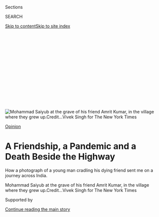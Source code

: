 <div id="app">

<div>

<div>

<div>

<div class="NYTAppHideMasthead css-ikk3s8 e1suatyy0">

<div class="section css-133zg39 e1suatyy2">

<div class="css-eph4ug er09x8g0">

<div class="css-6n7j50">

</div>

<span class="css-1dv1kvn">Sections</span>

<div class="css-10488qs">

<span class="css-1dv1kvn">SEARCH</span>

</div>

[Skip to content](#site-content)[Skip to site
index](#site-index)

</div>

<div class="css-10698na e1huz5gh0">

</div>

</div>

</div>

</div>

<div data-aria-hidden="false">

<div id="site-content" data-role="main">

<div>

<div class="css-1aor85t" style="opacity:0.000000001;z-index:-1;visibility:hidden">

<div class="css-1hqnpie">

<div class="css-epjblv">

<span class="css-17xtcya">[Sunday
Review](/section/opinion/sunday)</span><span class="css-x15j1o">|</span><span class="css-fwqvlz">A
Friendship, a Pandemic and a Death Beside the
Highway</span>

</div>

<div class="css-k008qs">

<div class="css-1iwv8en">

<span class="css-18z7m18"></span>

<div>

</div>

</div>

<span class="css-1n6z4y">https://nyti.ms/33cvATy</span>

<div class="css-1705lsu">

<div class="css-4xjgmj">

<div class="css-4skfbu" data-role="toolbar" data-aria-label="Social Media Share buttons, Save button, and Comments Panel with current comment count" data-testid="share-tools">

  - 
  - 
  - 
  - 
    
    <div class="css-6n7j50">
    
    </div>

  - 
  - 

</div>

</div>

</div>

</div>

</div>

</div>

<div id="NYT_TOP_BANNER_REGION" class="css-11qgg8s">

</div>

<div id="fullBleedHeaderContent">

<div class="css-9fsmc8">

![<span class="css-16f3y1r e13ogyst0" data-aria-hidden="true">Mohammad
Saiyub at the grave of his friend Amrit Kumar, in the village where they
grew
up.</span><span class="css-cnj6d5 e1z0qqy90" itemprop="copyrightHolder"><span class="css-1ly73wi e1tej78p0">Credit...</span><span><span>Vivek
Singh for The New York
Times</span></span></span>](https://static01.nyt.com/images/2020/08/02/opinion/31peer4/merlin_174902523_117ce866-d39c-4a06-95a7-ff67086fd8b1-articleLarge.jpg?quality=75&auto=webp&disable=upscale)

</div>

<div class="css-1aqq9tq">

[Opinion](/section/opinion)

<div class="css-1vkm6nb ehdk2mb0">

# A Friendship, a Pandemic and a Death Beside the Highway

</div>

How a photograph of a young man cradling his dying friend sent me on a
journey across India.

</div>

<div class="css-nwzfg5 e1gnum310">

<span class="css-1f9pvn2 sunday">Mohammad Saiyub at the grave of his
friend Amrit Kumar, in the village where they grew
up.</span><span class="css-cnj6d5 e1z0qqy90" itemprop="copyrightHolder"><span class="css-1ly73wi e1tej78p0">Credit...</span><span><span>Vivek
Singh for The New York Times</span></span></span>

</div>

<div id="sponsor-wrapper" class="css-1hyfx7x">

<div id="sponsor-slug" class="css-19vbshk">

Supported by

</div>

[Continue reading the main
story](#after-sponsor)

<div id="sponsor" class="ad sponsor-wrapper" style="text-align:center;height:100%;display:block">

</div>

<div id="after-sponsor">

</div>

</div>

<div class="css-1wx1auc e1gnum311">

<div class="css-18e8msd">

<div class="css-vp77d3 epjyd6m0">

<div class="css-1p10dcb ey68jwv0" data-aria-hidden="true">

![Basharat
Peer](https://static01.nyt.com/images/2020/07/30/opinion/Basharat-Peer/Basharat-Peer-thumbLarge.png
"Basharat Peer")

</div>

<div class="css-1baulvz">

By <span class="css-1baulvz last-byline" itemprop="name">Basharat
Peer</span>

<div class="css-8atqhb">

Mr. Peer is a staff editor in Opinion.

</div>

</div>

</div>

  - July 31,
    2020

  - 
    
    <div class="css-4xjgmj">
    
    <div class="css-d8bdto" data-role="toolbar" data-aria-label="Social Media Share buttons, Save button, and Comments Panel with current comment count" data-testid="share-tools">
    
      - 
      - 
      - 
      - 
        
        <div class="css-6n7j50">
        
        </div>
    
      - 
      - 
    
    </div>
    
    </div>

</div>

</div>

</div>

<div class="section meteredContent css-1r7ky0e" name="articleBody" itemprop="articleBody">

<div class="css-1fanzo5 StoryBodyCompanionColumn">

<div class="css-53u6y8">

DEVARI, India — Somebody took a photograph on the side of a highway in
India.

On a clearing of baked earth, a lithe, athletic man holds his friend in
his lap. A red bag and a half empty bottle of water are at his side. The
first man is leaning over his friend like a canopy, his face is anxious
and his eyes searching his friend’s face for signs of life.

The friend is small and wiry, in a light green T-shirt and a faded pair
of jeans. He is sick, and seems barely conscious. His hair is soaked and
sticking to his scalp, a sparse stubble accentuates the deathlike pallor
of his face, his eyes are closed, and his darkened lips are half parted.
The lid of the water bottle is open. His friend’s cupped hand is about
to pour some water on his feverish, dehydrated lips.

I saw this photo in May, as it was traveling across Indian social media.
News stories filled in some of the details: It was taken on May 15 on
the outskirts of Kolaras, a small town in the central Indian state of
Madhya Pradesh. The two young men were childhood friends: Mohammad
Saiyub, a 22-year-old Muslim, and Amrit Kumar, a 24-year-old Dalit, a
term for those once known as “untouchables,” people who have suffered
the [greatest violence and
discrimination](https://www.nytimes.com/2020/07/14/opinion/caste-cisco-indian-americans-discrimination.html)
under the centuries-old Hindu caste system.

</div>

</div>

<div class="css-79elbk" data-testid="photoviewer-wrapper">

<div class="css-z3e15g" data-testid="photoviewer-wrapper-hidden">

</div>

<div class="css-1a48zt4 ehw59r15" data-testid="photoviewer-children">

![<span class="css-16f3y1r e13ogyst0" data-aria-hidden="true">Mohammad
Saiyub cradling his childhood friend, Amrit Kumar, after he collapsed
from heat stroke. The image was shared widely on Indian social
media.</span>](https://static01.nyt.com/images/2020/08/02/opinion/31peer1a/merlin_175076706_da9a390c-0f6b-4028-90da-e631a4f4d0f1-articleLarge.jpg?quality=75&auto=webp&disable=upscale)

</div>

</div>

<div class="css-1fanzo5 StoryBodyCompanionColumn">

<div class="css-53u6y8">

Over the next few weeks, I found myself returning to that moment
preserved and isolated by the photograph. I came across some details
about their lives in the Indian press: The two came from a small village
called Devari in the northern state of Uttar Pradesh. They had been
working in Surat, a city on the west coast, and were making their way
home, part of a mass migration that began when the Indian government
ordered a national lockdown to prevent the spread of the coronavirus.
Despite our image-saturated times, the photograph began assuming greater
meanings for me.

</div>

</div>

<div class="css-1fanzo5 StoryBodyCompanionColumn">

<div class="css-53u6y8">

For the past six years, since Prime Minister Narendra Modi and his Hindu
nationalist Bharatiya Janata Party took power, it has seemed as if a
veil covering India’s basest impulses has been removed. The ideas of
civility, grace and tolerance were replaced by triumphalist displays of
[prejudice, sexism, hate speech and
abuse](https://www.orfonline.org/research/43665-digital-hatred-real-violence-majoritarian-radicalisation-and-social-media-in-india/)
directed at women, minorities and liberals. This culture of vilification
dominates India’s television networks, social media and the immensely
popular [mobile messaging
service](https://www.wired.com/story/indias-frightening-descent-social-media-terror/)
WhatsApp. When you do come across acts of kindness and compassion, they
seem to be documented and calibrated to serve the gods of exhibitionism
and self-promotion.

The photograph of Amrit and Saiyub came like a gentle rain from heaven
on India’s hate-filled public sphere. The gift of friendship and trust
it captured filled me with a certain sadness, as it felt so rare. I felt
compelled to find out more about their lives and journeys.

-----

**On a June morning, I left New Delhi** for Devari. The highway was
unusually empty. I passed hulking gray towers — tens of thousands of
[unfinished
apartments](https://www.wsj.com/articles/indias-ghost-towns-saddle-middle-class-with-debtand-broken-dreams-11579189678),
monuments to the broken dreams of middle-class home buyers.

</div>

</div>

<div class="css-1fanzo5 StoryBodyCompanionColumn">

<div class="css-53u6y8">

The landscape morphed into a monotonous expanse of paddies and drab
small towns off the new, impressive highway. I passed an exit sign for
Aligarh, a town where I had spent five years at an old public university
in the ’90s. A voice on the radio promised a glorious future to
prospective students at a new private university. I knew those
operations; they took your money and years and left you unprepared for
the world.

To travel through a landscape that played a part in shaping you is to
also travel through the layers of memories, to revisit the concerns and
debates of an earlier life. I thought of my journeys as a reporter in
the 2000s on these roads — the debates about India’s economic growth,
the comparisons of its newfound wealth and inequality to the Roaring
Twenties in the United States, the debates about [equal distribution of
opportunity](http://www.sacw.net/index.php?page=imprimir_articulo&id_article=6295),
[equal
citizenship](https://caravanmagazine.in/reportage/road-back-ayodhya) and
the campaigns against the violence of the caste system.

This time of hope and aspiration gave way to an aggressive [Hindu
majoritarianism and strident
nationalism](https://www.theguardian.com/books/2014/may/16/what-next-india-pankaj-mishra)with
the 2014 election of Mr. Modi. Within a few years, even his electoral
promises of [economic
growth](https://www.nytimes.com/2019/02/01/opinion/india-unemployment-jobs-blackout.html)
proved to be a
mirage.

</div>

</div>

<div class="css-79elbk" data-testid="photoviewer-wrapper">

<div class="css-z3e15g" data-testid="photoviewer-wrapper-hidden">

</div>

<div class="css-1a48zt4 ehw59r15" data-testid="photoviewer-children">

<div class="css-1xdhyk6 erfvjey0">

<span class="css-1ly73wi e1tej78p0">Image</span>

<div class="css-zjzyr8">

<div data-testid="lazyimage-container" style="height:255.84444444444446px">

</div>

</div>

</div>

<span class="css-16f3y1r e13ogyst0" data-aria-hidden="true">For the past
six years, since Prime Minister Narendra Modi and his Hindu nationalist
Bharatiya Janata Party took power, it has seemed as if a veil covering
India’s basest impulses has been removed.
</span><span class="css-cnj6d5 e1z0qqy90" itemprop="copyrightHolder"><span class="css-1ly73wi e1tej78p0">Credit...</span><span>Saurabh
Das/Associated Press</span></span>

</div>

</div>

<div class="css-1fanzo5 StoryBodyCompanionColumn">

<div class="css-53u6y8">

As the highway crossed a massive bridge over the Sarayu River and past
the paddy-green fields and stacks of dried dung cakes, I could see the
outlines of the temple town of Ayodhya, where in 1992 a Hindu mob
destroyed a 16th-century mosque because they believed it had been built
on the exact birthplace of Rama, the Hindu deity.

Mr. Modi’s party campaigned for building Rama’s temple on the disputed
site for decades. In November, the Supreme Court of India cleared the
way for the temple to be built there, another step toward transforming
India into a majoritarian Hindu state. Next week, Mr. Modi will lay its
foundation stone.

Along with his devotion to the Hindu nationalist project, a consistent
feature of Mr. Modi’s rule has been his [penchant for dramatic policy
decisions](https://www.nytimes.com/2020/05/27/opinion/india-modi-coronavirus.html)
— on everything from
[Kashmir](https://www.nytimes.com/2019/08/15/opinion/sunday/kashmir-siege-modi.html)to
[currency](https://www.nytimes.com/2016/11/27/opinion/in-india-black-money-makes-for-bad-policy.html)
— without serious consideration of their effects.

</div>

</div>

<div class="css-1fanzo5 StoryBodyCompanionColumn">

<div class="css-53u6y8">

That trait was starkly illustrated by the [imposition of a lockdown on
March 24](https://www.nytimes.com/2020/03/25/opinion/india-coronavirus-lockdown.html),
which forced factories, offices and educational institutions to close
with only four hours’ notice, at a time when India had a mere 600
coronavirus cases compared to [the 1.58
million](https://www.ndtv.com/india-news/coronavirus-over-50-000-cases-in-india-in-24-hours-for-the-first-time-15-83-lakh-total-cases-so-far-over-10-lakh-recoveries-2271144)
now.

The lockdown struck India’s poor like a hammer. An overwhelming majority
of workers — [more than 92
percent](https://www.magzter.com/article/Business/Forbes-India/Work-In-Progress)
— lead precarious lives, getting paid after each day’s work, with no
written contracts or job security, no paid leave or health care
benefits. Most had left their villages to work in faraway cities. Living
in Dickensian tenements, they would remit a [significant share of their
earnings](https://www.livemint.com/news/india/why-india-s-migrants-deserve-a-better-deal-11589818749274.html)
to sustain their families back home.

Within weeks of the lockdown, multitudes who had been employed at
construction sites and brick kilns, in mines and factories, in hotels
and restaurants or as street vendors couldn’t pay rent or buy enough to
eat.

The only place that would offer them shelter and share what it had was
the village, the home they had left. The Indian government, seeking to
contain the spread of the virus, tried to stop them from leaving the
cities, [shutting
down](https://www.ndtv.com/india-news/coronavirus-trains-stopped-till-march-31-no-metros-interstate-buses-to-prevent-spread-of-coronavirus-2198784)
trains and buses.

The poor defied the government and hundreds of thousands walked or
caught rides to their villages: the first wave of coronavirus “refugees”
in the world. Between April and June, the images of India’s poor workers
returning to their villages [evoked
comparisons](https://www.theguardian.com/world/2020/mar/30/india-wracked-by-greatest-exodus-since-partition-due-to-coronavirus)
to the great migration accompanying the partition of India in 1947. It
reminded me more of John Steinbeck’s “The Grapes of Wrath” and the
farmers of Oklahoma leaving the Dust Bowl to seek a future in
California, except the Indian workers were fleeing their Californias for
their impoverished villages.

</div>

</div>

<div class="css-79elbk" data-testid="photoviewer-wrapper">

<div class="css-z3e15g" data-testid="photoviewer-wrapper-hidden">

</div>

<div class="css-1a48zt4 ehw59r15" data-testid="photoviewer-children">

<div class="css-1xdhyk6 erfvjey0">

<span class="css-1ly73wi e1tej78p0">Image</span>

<div class="css-zjzyr8">

<div data-testid="lazyimage-container" style="height:284.2px">

</div>

</div>

</div>

<span class="css-16f3y1r e13ogyst0" data-aria-hidden="true">Migrant
workers walking to their villages after the Indian government imposed a
hasty lockdown to slow the spread of the coronavirus outbreak in the
country.</span><span class="css-cnj6d5 e1z0qqy90" itemprop="copyrightHolder"><span class="css-1ly73wi e1tej78p0">Credit...</span><span>Danish
Siddiqui/Reuters</span></span>

</div>

</div>

<div class="css-1fanzo5 StoryBodyCompanionColumn">

<div class="css-53u6y8">

Among the [millions of migrant
workers](https://indianexpress.com/article/explained/coronavirus-how-many-migrant-workers-displaced-a-range-of-estimates-6447840/)
who made the desperate journey home were Amrit and Saiyub. They were
trying to reach Devari, about 920 miles away. It was Mr. Modi’s decision
that brought them to that patch of baked earth by the highway.

</div>

</div>

<div class="css-1fanzo5 StoryBodyCompanionColumn">

<div class="css-53u6y8">

-----

**About an hour from Ayodhya**, I got off the highway. I met Saiyub in a
bazaar a few miles from his village and he led the way on his scooter.
Devari is a smattering of mud and brick homes amid a few miles of sugar
cane and rice fields, children loitering about, cows and buffaloes
lazing under mahua trees. A visitor can fall for the romance of pastoral
community, but an Indian village is a hard place.

The immense expanses of land in rural India might suggest plenty, but
most land holdings in Indian villages are incredibly small. The yield of
wheat, rice and mustard does not fetch enough to sustain a family
through the year. Saiyub’s family owns a third of an acre, which will be
divided among three brothers when his father dies. Amrit’s family owns
even less: one-twelfth of an acre.

Saiyub and I sat on plastic chairs in the courtyard of his modest home.
Three goats reclined on a charpoy, a bed woven on a frame, nearby. He
had been in fifth grade when his father, a farmer, developed a severe
back problem and couldn’t work. Two of his older brothers left for
Mumbai to find work. He helped with the chores at home, attended his
school indifferently and hung out with Amrit, who lived a few minutes
away. Interfaith friendships in India are not as uncommon as the regnant
political discourse might
suggest.

</div>

</div>

<div class="css-79elbk" data-testid="photoviewer-wrapper">

<div class="css-z3e15g" data-testid="photoviewer-wrapper-hidden">

</div>

<div class="css-1a48zt4 ehw59r15" data-testid="photoviewer-children">

<div class="css-1xdhyk6 erfvjey0">

<span class="css-1ly73wi e1tej78p0">Image</span>

<div class="css-zjzyr8">

<div data-testid="lazyimage-container" style="height:257.77777777777777px">

</div>

</div>

</div>

<span class="css-16f3y1r e13ogyst0" data-aria-hidden="true">Mohammad
Saiyub grieved alone in the quarantine ward for two days, unable to see
his deceased
friend.</span><span class="css-cnj6d5 e1z0qqy90" itemprop="copyrightHolder"><span class="css-1ly73wi e1tej78p0">Credit...</span><span>Vivek
Singh for The New York Times</span></span>

</div>

</div>

<div class="css-1fanzo5 StoryBodyCompanionColumn">

<div class="css-53u6y8">

Amrit was the first to go. His father, Ram Charan, had struggled to make
enough from farming and working on construction sites to raise his five
children, and could no longer bear the hard labor. So Amrit dropped out
of high school and went to Surat to find work.

Surat is a mercantile city in the state of Gujarat, close to the Arabian
Sea, an ancient port that is now a major hub for India’s textile
industry and the largest diamond polishing and processing center in the
world. The city of 4.5 million people employs [hundreds of
thousands](https://www.financialexpress.com/india-news/lakhs-of-migrant-workers-in-surat-desperate-to-return-to-their-native-states/1943533/)of
migrant workers. Amrit found a job in a factory manufacturing cloth and
saris.

</div>

</div>

<div class="css-1fanzo5 StoryBodyCompanionColumn">

<div class="css-53u6y8">

Every year, when the factory closed for the Diwali holidays, Amrit would
come back to visit. The friends would walk about the village, Saiyub
told me. He was working construction at the time, whenever there was an
opportunity. Amrit spoke about the factory, urging his friend to move to
the city. “I will find you a job in Surat,” Amrit promised.

Precise numbers are hard to arrive at, but scholars of urbanization and
migration estimate that India has [more than a 100
million](https://indianexpress.com/article/explained/coronavirus-india-lockdown-migran-workers-mass-exodus-6348834/)migrant
workers. The majority come from the impoverished northern Indian states
which, like the American Rust Belt, have suffered decades of decline.
They find work in the manufacturing and services powerhouses in western
India; the national capital region, Delhi; and, increasingly, the
fast-growing states in southern India.

“Way back from the 1960s Indian government policies encouraged industry
in the western and southern areas — India’s major capitalists came from
those regions and preferred investing there,” said Rathin Roy, one of
India’s leading economists. “Most politicians in the north were rural
folk who saw the few pockets of industry as sites for rent-seeking.”

-----

**For Saiyub, there were few options** other than migrating. In the
winter of 2015, he left the village with Amrit. After a 36-hour train
journey, they arrived in Surat. They rented a room together for 2,000
rupees, or about $27, a month near Amrit’s factory. A few days later,
Saiyub got a job, with Amrit’s help, at a factory that produced thread.

Saiyub started his work at 7 a.m., stopped for a lunch break and
continued till 7 p.m. “We would go home for an hour, eat dinner and
return at 8 p.m.,” he said. He worked a four more hours, till midnight,
returning to his room to sleep for six hours before setting out for the
factory again. I was struck by the 16 hour shifts, but he brushed that
off. “We could stop for a bit. It is not that bad.”

On his arrival in Surat, Saiyub had some apprehensions about being
Muslim and working in Gujarat, Mr. Modi’s home state and the strongest
bastion of Hindu nationalism. Throughout the five years he spent there,
he read the news of attacks on Muslims in India but avoided speaking
about politics in the factory. “Nobody bothered me,” he said. “I did my
job. I got paid.”

</div>

</div>

<div class="css-1fanzo5 StoryBodyCompanionColumn">

<div class="css-53u6y8">

On Sundays, Amrit and Saiyub washed their clothes, walked around the
city, and watched films and news on their phones. “Amrit bought a
speaker and we lay on our beds and listened to music,” said Saiyub. They
made about 15,000 rupees, or $200, a month each and wired most of it
home to their parents. Amrit’s family was able to upgrade from a shack
to a one-room brick house with a veranda and he was trying to save
enough for his sister’s wedding in the fall.

-----

**On March 25, the morning after Mr. Modi** announced the lockdown, the
factory owners told the workers the factories would close. They wouldn’t
be paid while the factories remained shut. Saiyub’s boss gave everyone
rice and lentils and about 1,500 rupees. Amrit’s boss offered his
workers rice and lentils, but no cash.

Saiyub and Amrit resigned themselves to the situation and stayed in
their room most of the time, stepping out briefly to buy food. “We
talked a lot and watched videos on our phones,” he said. “Amrit spoke a
lot about his sister’s wedding.”

They watched the news of the explosion of the pandemic in India. The
dispatches were grim: Workers [protesting about lack of
food](https://www.thehindu.com/news/national/other-states/migrant-workers-in-surat-take-to-the-streets-again/article31341846.ece)
and demanding to be allowed to return home; police in Surat beating and
arresting protesting workers; workers walking home in desperation;
bodies of people dying of the coronavirus being tossed into hastily dug
graves; cases rising steadily despite the lockdown being extended; and
even middle-class Indians, who live in spacious homes and can bear the
cost of treatment at private hospitals, being [turned away from
hospitals](https://www.nytimes.com/2020/06/21/world/asia/coronavirus-india-hospitals-pregnant.html)
lacking beds and
ventilators.

</div>

</div>

<div class="css-79elbk" data-testid="photoviewer-wrapper">

<div class="css-z3e15g" data-testid="photoviewer-wrapper-hidden">

</div>

<div class="css-1a48zt4 ehw59r15" data-testid="photoviewer-children">

<div class="css-1xdhyk6 erfvjey0">

<span class="css-1ly73wi e1tej78p0">Image</span>

<div class="css-zjzyr8">

<div data-testid="lazyimage-container" style="height:257.77777777777777px">

</div>

</div>

</div>

<span class="css-16f3y1r e13ogyst0" data-aria-hidden="true">After the
Indian government imposed a strict and sudden lockdown, jobless migrant
laborers in the city of Surat in western India gathered in April to
demand transportation to their
villages.</span><span class="css-cnj6d5 e1z0qqy90" itemprop="copyrightHolder"><span class="css-1ly73wi e1tej78p0">Credit...</span><span>Agence
France-Presse — Getty Images</span></span>

</div>

</div>

<div class="css-1fanzo5 StoryBodyCompanionColumn">

<div class="css-53u6y8">

The Indian government spends just a little [over 1
percent](https://main.mohfw.gov.in/sites/default/files/NHA_Estimates_Report_2015-16_0.pdf)
of its gross domestic product on health care, one of the lowest rates in
the world. Subsidized health care benefits are also tied to a citizen’s
domicile — that is, their village — meaning many migrant workers
couldn’t use them. Treatment costs because of an illness push [more
than 63 million
Indians](https://www.indiaspend.com/wp-content/uploads/2020/06/Draft_National_Hea_2263179a.pdf)
into poverty every year.

</div>

</div>

<div class="css-1fanzo5 StoryBodyCompanionColumn">

<div class="css-53u6y8">

“We had to get home,” said Saiyub.

On May 1, after intense public criticism for ignoring the migrant worker
exodus, the Indian government started operations of [the state-owned
railway
network](https://timesofindia.indiatimes.com/videos/news/covid-19-lockdown-indian-railways-starts-first-special-train-for-migrant-workers-from-hyderabad-to-jharkhand/videoshow/75487379.cms)to
transport workers. Amrit and Saiyub spoke to a travel agent to help them
get two seats on the trains going to Basti or Gorakhpur, the stations
closest to their village. They paid him. Two weeks passed but they could
not get a spot. The travel agent promised to call the moment he had
their seats booked.

-----

**Fifty-one days into the lockdown**, on May 14, the two friends were
restless, running out of savings and certain that they needed to get
home somehow. Amrit met some workers from their region in Uttar Pradesh
who had negotiated with a truck driver to drive them home. They would
have to each pay 4,000 Indian rupees, or $53. They agreed.

The truck driver would wait for the workers at a secluded spot on NH-48
road, which they would follow north. The two friends packed a bag each,
locked their room and set out at 9 p.m. They walked 15 miles through the
humid night with about 60 other workers to the designated place on the
highway and waited. The truck arrived at 2 a.m.

The workers completely filled the bed of the truck, packed together like
sheep. Twelve men were still left, Amrit and Saiyub among them. They
were asked to climb into a balcony-like space above the driver’s seat.
The journey began. “We could feel the breeze and we were going home,”
Saiyub recalled. They caught snatches of sleep while sitting cramped
together and repeated their conversations about the pandemic, the loss
of work and the solace of
home.

</div>

</div>

<div class="css-79elbk" data-testid="photoviewer-wrapper">

<div class="css-z3e15g" data-testid="photoviewer-wrapper-hidden">

</div>

<div class="css-1a48zt4 ehw59r15" data-testid="photoviewer-children">

<div class="css-1xdhyk6 erfvjey0">

<span class="css-1ly73wi e1tej78p0">Image</span>

<div class="css-zjzyr8">

<div data-testid="lazyimage-container" style="height:261.64444444444445px">

</div>

</div>

</div>

<span class="css-16f3y1r e13ogyst0" data-aria-hidden="true">Many migrant
workers and their families attempted to return to their villages by
squeezing aboard trucks like this one in Ahmedbad,
India.</span><span class="css-cnj6d5 e1z0qqy90" itemprop="copyrightHolder"><span class="css-1ly73wi e1tej78p0">Credit...</span><span>Amit
Dave/Reuters</span></span>

</div>

</div>

<div class="css-1fanzo5 StoryBodyCompanionColumn">

<div class="css-53u6y8">

The morning came. The truck groaned on through Madhya Pradesh, the huge
state in central India best known outside the country as home to the
forests and wildlife parks that inspired Rudyard Kipling’s “The Jungle
Book.” Around noon they were passing by Kolaras, when Amrit turned to
Saiyub. “I am feeling cold,” he said. “I have a fever.” Saiyub suggested
they keep an eye on the road and stop the truck when they spotted a
pharmacy. The truck droned on. Amrit was shivering, his temperature
rising. They climbed down to the bed of the truck to shield Amrit from
the wind.

</div>

</div>

<div class="css-1fanzo5 StoryBodyCompanionColumn">

<div class="css-53u6y8">

A little later, cramped in a corner among about 50 other workers, Amrit
started coughing and sweating. His fellow passengers were alarmed and
cries of protest rose: “He is coughing. He has a fever. He has corona.”
The voices turned angrier: “We are running home to save ourselves from
corona.” “He will infect us all.” “We don’t want to die because of him.”

The driver stopped the truck. The passengers and the driver insisted
that Amrit get off. Saiyub asked the driver to stop at a hospital. The
driver and the workers were uncertain about the lockdown rules and
weren’t ready to lose any time for Amrit. They refused and insisted
Amrit get off right there.

“Let him go. You should come home with us,” the driver told Saiyub.

“I couldn’t let Amrit be alone,” he said. Saiyub picked up their bags
and helped Amrit off the truck.

-----

**A blinding 109-degree afternoon sun baked the road**, the fields, the
trees in the distance. They sat in the clearing by the highway. Scores
of workers went past, following the highway toward their homes. A
politician arrived with a few cars and distributed food and water.
Saiyub rushed and collected a few bottles of water. Amrit babbled
incoherently; his temperature rose. “I was holding him and he was
burning,” Saiyub recalled. He poured water over Amrit’s head but his
body wasn’t cooling down.

Saiyub asked the politician to call an ambulance. As he waited, he
cradled Amrit in his lap, wiping his forehead with a wet handkerchief
and pouring handfuls of water on his lips. In that moment, somebody took
a photograph of the two friends.

An ambulance arrived and drove them to a small hospital in Kolaras. A
doctor found that Amrit had low blood sugar and a high temperature and
feared he had suffered a heat stroke. He tried [oral rehydration
therapy](https://indianexpress.com/article/india/lockdown-migrant-labourers-friends-deaths-coronavirus-lockdown-6414810/)
to revive Amrit, whose consciousness was fading. A few hours later,
Amrit was transferred to a better-equipped hospital in Shivpuri, a town
about 15 miles away, where doctors diagnosed severe dehydration and
moved him into the intensive care unit.

</div>

</div>

<div class="css-1fanzo5 StoryBodyCompanionColumn">

<div class="css-53u6y8">

He called Amrit’s father. In the village, the news of his son’s collapse
shook Ram Charan. He conferred with his family and set out for Basti,
the town where the government officials who administer the district were
based. The coronavirus lockdown in Uttar Pradesh forbade people from
traveling without official permission. Ram Charan requested from
officials a pass that would allow him to travel to the hospital in
Shivpuri to see his son. They turned him
away.

</div>

</div>

<div class="css-79elbk" data-testid="photoviewer-wrapper">

<div class="css-z3e15g" data-testid="photoviewer-wrapper-hidden">

</div>

<div class="css-1a48zt4 ehw59r15" data-testid="photoviewer-children">

<div class="css-1xdhyk6 erfvjey0">

<span class="css-1ly73wi e1tej78p0">Image</span>

<div class="css-zjzyr8">

<div data-testid="lazyimage-container" style="height:257.77777777777777px">

</div>

</div>

</div>

<span class="css-16f3y1r e13ogyst0" data-aria-hidden="true">For Amrit’s
parents, the future is uncertain. “He was all we had,” said his father,
Ram
Charan.</span><span class="css-cnj6d5 e1z0qqy90" itemprop="copyrightHolder"><span class="css-1ly73wi e1tej78p0">Credit...</span><span>Vivek
Singh for The New York Times</span></span>

</div>

</div>

<div class="css-1fanzo5 StoryBodyCompanionColumn">

<div class="css-53u6y8">

Saiyub stayed with Amrit in the I.C.U. The doctors tested the two
friends for coronavirus, sent their samples to a laboratory and put
Amrit on a ventilator. In the evening, they moved Saiyub to a quarantine
ward. “I was not allowed to leave the quarantine ward and see Amrit till
our corona results would come,” he said.

Sleep eluded Saiyub and nightmarish scenarios haunted him: He thought of
the reports of strangers burying the bodies of coronavirus victims,
tossing them into impromptu graves dug by backhoes. If Amrit died in the
hospital, how would he take his body home? How would he face Amrit’s
parents, who had no financial support beyond their son’s earnings?

“Around 3 in the morning, I felt terribly sad,” Saiyub recalled. “I felt
that Amrit, my friend, my brother, was not in this world anymore.”

In the morning, on May 16, a nurse came to the quarantine ward and
confirmed his fear. Amrit had died of severe dehydration. A doctor asked
Saiyub to inform Amrit’s relatives of his death and have them collect
his body. “His family can’t come here,” he replied. “I will take him
home.”

The doctors moved Amrit’s body to the hospital morgue, where it would
have to wait till the results of their coronavirus tests arrived. Saiyub
grieved alone in the quarantine ward for two days, unable to see his
deceased friend. He received several calls from officials who
administered Shivpuri, the district where the hospital was located.

</div>

</div>

<div class="css-1fanzo5 StoryBodyCompanionColumn">

<div class="css-53u6y8">

The officials in Amrit and Saiyub’s home district had made it clear to
the Shivpuri officials that they would not allow Amrit’s body into
Devari if he tested positive for the coronavirus. They had urged them to
cremate him in Shivpuri itself.

For two days, Saiyub repeated a single prayer: “Ya Allah\! When the
results arrive let me and Amrit test negative for corona.”

-----

**On the afternoon of May 18**, the reports came from a laboratory: Both
the friends had tested negative. In the evening, after a few hours of
paperwork, Saiyub was allowed to return home with Amrit’s body. An
ambulance was ready. “The freezer they had kept him had not been
working,” Saiyub recalled. Amrit’s body had turned black; his skin and
flesh were peeling off. “He was already smelling.”

As Saiyub sat in the ambulance carrying him and the body to Devari, he
feared Amrit’s parents wouldn’t be able to bear the sight of their son’s
corpse. “I called his father. He agreed that I should take him straight
to the graveyard in the village.” Most Hindus cremate their deceased
family members but some Dalits like Amrit’s family [bury their
dead](https://www.reuters.com/article/us-india-landrights-caste-trfn/denied-in-life-indias-lower-caste-dalits-fight-for-land-in-death-idUSKBN20T0T1).

The ambulance drove on. Saiyub ignored the numerous calls he was getting
from friends and family in the village and stayed in silence beside his
friend throughout the nightlong journey. About half a mile from Amrit’s
home in Devari, the Dalit graveyard is a single acre of land lush with
wild grass and shaded by mahua trees. Amrit was buried there. The plain
brown mound of earth about six feet long and three feet wide has no
tombstone.

Saiyub walked home from the graveyard. A little later, his phone rang.
The travel agent from Surat was on the line. “I have got tickets for
Amrit and you,” he said. “The train for your village leaves tomorrow.”

</div>

</div>

<div class="css-1fanzo5 StoryBodyCompanionColumn">

<div class="css-53u6y8">

-----

**Five weeks had passed since they buried Amrit** when I met Saiyub in
the village. He was living with his parents, surviving off their meager
savings. There was no work in the village for him. He worried more about
the fate of Amrit’s family: his parents, his four teenage sisters, his
12-year-old brother.

The home Amrit had helped build with his remittances is a small
rectangle of brick walls: two rooms and a raised platform open to the
elements. A buffalo and a cow were tied to their pegs beside the house.
A few bales of cotton were stacked outside the bedroom; his mother and
sisters turn them into quilts for a vendor. Twigs of brushwood lie
around a mud oven used for
cooking.

</div>

</div>

<div class="css-79elbk" data-testid="photoviewer-wrapper">

<div class="css-z3e15g" data-testid="photoviewer-wrapper-hidden">

</div>

<div class="css-1a48zt4 ehw59r15" data-testid="photoviewer-children">

<div class="css-1xdhyk6 erfvjey0">

<span class="css-1ly73wi e1tej78p0">Image</span>

<div class="css-zjzyr8">

<div data-testid="lazyimage-container" style="height:579.3555555555556px">

</div>

</div>

</div>

<span class="css-16f3y1r e13ogyst0" data-aria-hidden="true">Amrit
Kumar’s photograph from the Diwali holidays in 2016, hanging on a wall
in his parents’
house.</span><span class="css-cnj6d5 e1z0qqy90" itemprop="copyrightHolder"><span class="css-1ly73wi e1tej78p0">Credit...</span><span>Vivek
Singh for The New York Times</span></span>

</div>

</div>

<div class="css-1fanzo5 StoryBodyCompanionColumn">

<div class="css-53u6y8">

The sole adornment was a framed photograph of Amrit on a wall, a picture
taken during the festival of Diwali in the winter of 2016. He is posing
in a photo studio against the backdrop of a landscaped garden by water.
His eyes are bright, purposeful against his boyish face. His polka dot
shirt, his drainpipe denims, a smartphone daintily held in his right
hand are a statement of confidence and social mobility. His years of
toil in a faraway city had helped the poor young man earn a modicum of
freedom from the poverty, humiliation and violence that shadows every
Dalit body in the village.

Amrit’s loss had left Ram Charan, his father, a shrunken shell of a man.
He spoke in monosyllables, struggling with his words. His eyes were
stony, coming alive with occasional flashes of anger and grief at the
hand fate and follies of powerful men he would never meet had dealt him.
His daughter’s wedding was deferred. The villagers were talking about
pooling resources to help out.

Ram Charan gets between 30 to 40 days of work a year through a [public
works
program](https://caravanmagazine.in/reportage/nregas-reality-check).
Since the pandemic began, he has found three days of work overseeing
laborers cleaning an irrigation canal in the village, making 202 rupees,
or about $2.70, a day. The future seems uncertain after Amrit’s death.
“He was all we had. He kept our family going,” Ram Charan said. “He is
not here anymore.”

</div>

</div>

<div class="css-1fanzo5 StoryBodyCompanionColumn">

<div class="css-53u6y8">

A narrow muddy path led out of the village, to the town, to the highway,
to the cities. Saiyub and I walked together a while. The factory owner
in Surat had called the day before. Some of the workers were already
back. He wanted Saiyub to return.

“I have to go back. In a month, maybe two,” he said. “Not right now. The
heart is not ready
yet.”

</div>

</div>

<div class="css-79elbk" data-testid="photoviewer-wrapper">

<div class="css-z3e15g" data-testid="photoviewer-wrapper-hidden">

</div>

<div class="css-1a48zt4 ehw59r15" data-testid="photoviewer-children">

<div class="css-1xdhyk6 erfvjey0">

<span class="css-1ly73wi e1tej78p0">Image</span>

<div class="css-zjzyr8">

<div data-testid="lazyimage-container" style="height:257.77777777777777px">

</div>

</div>

</div>

<span class="css-16f3y1r e13ogyst0" data-aria-hidden="true">A road
leading out of Devari. The lack of work forces young men from India’s
villages to seek jobs in
cities.</span><span class="css-cnj6d5 e1z0qqy90" itemprop="copyrightHolder"><span class="css-1ly73wi e1tej78p0">Credit...</span><span>Vivek
Singh for The New York Times</span></span>

</div>

</div>

<div class="css-1fanzo5 StoryBodyCompanionColumn">

<div class="css-53u6y8">

Basharat Peer, a staff editor for Opinion, is the author of “Curfewed
Night,” a memoir of the conflict in Kashmir, and “A Question of Order:
India, Turkey, and the Return of Strongmen.”

*The Times is committed to publishing* [*a diversity of
letters*](https://www.nytimes.com/2019/01/31/opinion/letters/letters-to-editor-new-york-times-women.html)
*to the editor. We’d like to hear what you think about this or any of
our articles. Here are some*
[*tips*](https://help.nytimes.com/hc/en-us/articles/115014925288-How-to-submit-a-letter-to-the-editor)*.
And here’s our email:*
[*letters@nytimes.com*](mailto:letters@nytimes.com)*.*

*Follow The New York Times Opinion section on*
[*Facebook*](https://www.facebook.com/nytopinion)*,* [*Twitter
(@NYTopinion)*](http://twitter.com/NYTOpinion) *and*
[*Instagram*](https://www.instagram.com/nytopinion/)*.*

</div>

</div>

</div>

<div>

</div>

<div>

</div>

<div>

</div>

<div>

<div id="bottom-wrapper" class="css-1ede5it">

<div id="bottom-slug" class="css-l9onyx">

Advertisement

</div>

[Continue reading the main
story](#after-bottom)

<div id="bottom" class="ad bottom-wrapper" style="text-align:center;height:100%;display:block;min-height:90px">

</div>

<div id="after-bottom">

</div>

</div>

</div>

</div>

</div>

## Site Index

<div>

</div>

## Site Information Navigation

  - [© <span>2020</span> <span>The New York Times
    Company</span>](https://help.nytimes.com/hc/en-us/articles/115014792127-Copyright-notice)

<!-- end list -->

  - [NYTCo](https://www.nytco.com/)
  - [Contact
    Us](https://help.nytimes.com/hc/en-us/articles/115015385887-Contact-Us)
  - [Work with us](https://www.nytco.com/careers/)
  - [Advertise](https://nytmediakit.com/)
  - [T Brand Studio](http://www.tbrandstudio.com/)
  - [Your Ad
    Choices](https://www.nytimes.com/privacy/cookie-policy#how-do-i-manage-trackers)
  - [Privacy](https://www.nytimes.com/privacy)
  - [Terms of
    Service](https://help.nytimes.com/hc/en-us/articles/115014893428-Terms-of-service)
  - [Terms of
    Sale](https://help.nytimes.com/hc/en-us/articles/115014893968-Terms-of-sale)
  - [Site
    Map](https://spiderbites.nytimes.com)
  - [Help](https://help.nytimes.com/hc/en-us)
  - [Subscriptions](https://www.nytimes.com/subscription?campaignId=37WXW)

</div>

</div>

</div>

</div>
